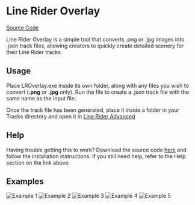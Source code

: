 # Line Rider Overlay
[Source Code](https://www.github.com/OllieMBM/LROverlay-Source)

Line Rider Overlay is a simple tool that converts .png or .jpg images into .json track files, allowing creators to quickly create detailed scenery for their Line Rider tracks.

## Usage

Place LROverlay.exe inside its own folder, along with any files you wish to convert (**.png** or **.jpg** only).  Run the file to create a .json track file with the same name as the input file.

Once the track file has been generated, place it inside a folder in your Tracks directory and open it in [Line Rider Advanced](https://linerideradvanced.com/)

## Help

Having trouble getting this to work?  Download the source code [here](https://www.github.com/OllieMBM/LROverlay-Source) and follow the installation instructions.  If you still need help, refer to the Help section on the link above.

## Examples

![Example 1](https://i.imgur.com/Ny6WPFj.png)
![Example 2](https://i.imgur.com/3hy9XPs.png)
![Example 3](https://i.imgur.com/iK0fpIz.png)
![Example 4](https://i.imgur.com/YFCBvwr.png)
![Example 5](https://i.imgur.com/lhCAkys.png)
